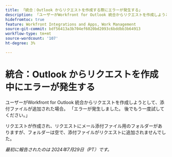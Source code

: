 ```yaml
---
title: 「統合：Outlook からリクエストを作成する際にエラーが発生する」
description: 「ユーザーがWorkfront for Outlook 統合からリクエストを作成しようとして、添付ファイルを追加する場合。 「エラーが発生しました」というメッセージが表示されます。 後でもう一度試してください。」
hidefromtoc: true
feature: Workfront Integrations and Apps, Work Management
source-git-commit: bdf56413a3b704ef6020bd2093c6bddbb3b64913
workflow-type: tm+mt
source-wordcount: '107'
ht-degree: 3%

---
```



# 統合：Outlook からリクエストを作成中にエラーが発生する

ユーザーがWorkfront for Outlook 統合からリクエストを作成しようとして、添付ファイルが追加された場合。 「エラーが発生しました。 後でもう一度試してください。」

リクエストが作成され、リクエストにメール添付ファイル用のフォルダーがありますが、フォルダーは空で、添付ファイルがリクエストに追加されませんでした。

_最初に報告されたのは 2024年7月29日（PT）です。_

